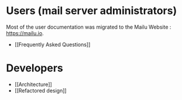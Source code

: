 # Users (mail server administrators)

Most of the user documentation was migrated to the Mailu Website : https://mailu.io.

* [[Frequently Asked Questions]]

# Developers

* [[Architecture]]
* [[Refactored design]]